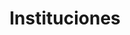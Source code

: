 ---
title: Instituciones
description: Instituciones dentro del SIBUy
permalink: /institution/search
layout: institution-search
---